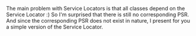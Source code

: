 The main problem with Service Locators is that all classes depend on the
Service Locator :) So I'm surprised that there is still no corresponding PSR.
And since the corresponding PSR does not exist in nature, I present for you
a simple version of the Service Locator.